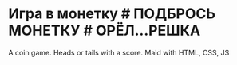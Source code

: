 # Игра в монетку # ПОДБРОСЬ МОНЕТКУ # ОРЁЛ...РЕШКА #
A coin game. Heads or tails with a score. Maid with HTML, CSS, JS